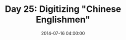 ---
permalink: /jekyll/update/2014/07/16/day25
redirect_to: http://arounddh.elotroalex.com/jekyll/update/2014/07/16/day25
layout: base_redirect
title:  "Day 25: Digitizing \"Chinese Englishmen\""
date:   2014-07-16 04:00:00
categories: jekyll update
---